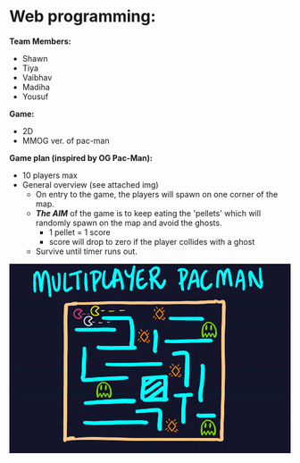 # Web programming:
__Team Members:__
* Shawn 
* Tiya
* Vaibhav
* Madiha 
* Yousuf

__Game:__
* 2D
* MMOG ver. of pac-man

__Game plan (inspired by OG Pac-Man):__
* 10 players max
* General overview (see attached img)
  * On entry to the game, the players will spawn on one corner of the map.
  * ***The AIM*** of the game is to keep eating the 'pellets' which will randomly spawn on the map and avoid the ghosts.
    * 1 pellet = 1 score
    * score will drop to zero if the player collides with a ghost
  * Survive until timer runs out.
  
  

<img src="https://github.com/WAP-5/cw/blob/main/image/Game_Plan.PNG" width = 800>
